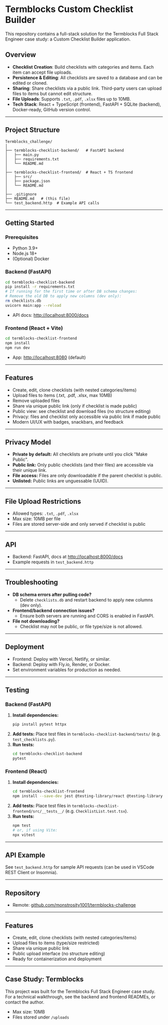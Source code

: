 # Termblocks Custom Checklist Builder

This repository contains a full-stack solution for the Termblocks Full Stack Engineer case study: a Custom Checklist Builder application.

## Overview
- **Checklist Creation**: Build checklists with categories and items. Each item can accept file uploads.
- **Persistence & Editing**: All checklists are saved to a database and can be edited or cloned.
- **Sharing**: Share checklists via a public link. Third-party users can upload files to items but cannot edit structure.
- **File Uploads**: Supports `.txt`, `.pdf`, `.xlsx` files up to 10MB.
- **Tech Stack**: React + TypeScript (frontend), FastAPI + SQLite (backend), Docker-ready, GitHub version control.

---

## Project Structure

```
Termblocks_challenge/
│
├── termblocks-checklist-backend/   # FastAPI backend
│   ├── main.py
│   ├── requirements.txt
│   └── README.md
│
├── termblocks-checklist-frontend/  # React + TS frontend
│   ├── src/
│   ├── package.json
│   └── README.md
│
├── .gitignore
├── README.md   # (this file)
└── test_backend.http  # Example API calls
```

---

## Getting Started

### Prerequisites
- Python 3.9+
- Node.js 18+
- (Optional) Docker

### Backend (FastAPI)
```sh
cd termblocks-checklist-backend
pip install -r requirements.txt
# If running for the first time or after DB schema changes:
# Remove the old DB to apply new columns (dev only):
rm checklists.db
uvicorn main:app --reload
```
- API docs: [http://localhost:8000/docs](http://localhost:8000/docs)

### Frontend (React + Vite)
```sh
cd termblocks-checklist-frontend
npm install
npm run dev
```
- App: [http://localhost:8080](http://localhost:8080) (default)

---

## Features
- Create, edit, clone checklists (with nested categories/items)
- Upload files to items (.txt, .pdf, .xlsx, max 10MB)
- Remove uploaded files
- Share via unique public link (only if checklist is made public)
- Public view: see checklist and download files (no structure editing)
- Privacy: files and checklist only accessible via public link if made public
- Modern UI/UX with badges, snackbars, and feedback

---

## Privacy Model
- **Private by default:** All checklists are private until you click "Make Public".
- **Public link:** Only public checklists (and their files) are accessible via their unique link.
- **File access:** Files are only downloadable if the parent checklist is public.
- **Unlisted:** Public links are unguessable (UUID).

---

## File Upload Restrictions
- Allowed types: `.txt`, `.pdf`, `.xlsx`
- Max size: 10MB per file
- Files are stored server-side and only served if checklist is public

---

## API
- Backend: FastAPI, docs at [http://localhost:8000/docs](http://localhost:8000/docs)
- Example requests in `test_backend.http`

---

## Troubleshooting
- **DB schema errors after pulling code?**
  - Delete `checklists.db` and restart backend to apply new columns (dev only).
- **Frontend/backend connection issues?**
  - Ensure both servers are running and CORS is enabled in FastAPI.
- **File not downloading?**
  - Checklist may not be public, or file type/size is not allowed.

---

## Deployment
- Frontend: Deploy with Vercel, Netlify, or similar.
- Backend: Deploy with Fly.io, Render, or Docker.
- Set environment variables for production as needed.

---

## Testing

### Backend (FastAPI)
1. **Install dependencies:**
   ```bash
   pip install pytest httpx
   ```
2. **Add tests:** Place test files in `termblocks-checklist-backend/tests/` (e.g. `test_checklists.py`).
3. **Run tests:**
   ```bash
   cd termblocks-checklist-backend
   pytest
   ```

### Frontend (React)
1. **Install dependencies:**
   ```bash
   cd termblocks-checklist-frontend
   npm install --save-dev jest @testing-library/react @testing-library/jest-dom @testing-library/user-event
   ```
2. **Add tests:** Place test files in `termblocks-checklist-frontend/src/__tests__/` (e.g. `ChecklistList.test.tsx`).
3. **Run tests:**
   ```bash
   npm test
   # or, if using Vite:
   npx vitest
   ```

---

## API Example
See `test_backend.http` for sample API requests (can be used in VSCode REST Client or Insomnia).

---

## Repository
- Remote: [github.com/monstrosity1001/termblocks-challenge](https://github.com/monstrosity1001/termblocks-challenge)

---

## Features
- Create, edit, clone checklists (with nested categories/items)
- Upload files to items (type/size restricted)
- Share via unique public link
- Public upload interface (no structure editing)
- Ready for containerization and deployment

---

## Case Study: Termblocks
This project was built for the Termblocks Full Stack Engineer case study. For a technical walkthrough, see the backend and frontend READMEs, or contact the author.

- Max size: 10MB
- Files stored under `/uploads`